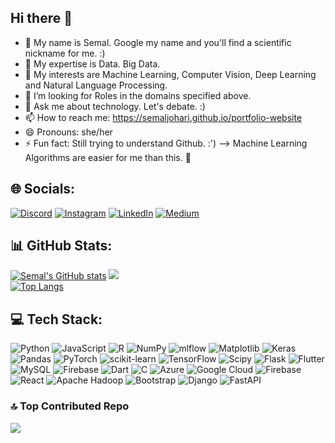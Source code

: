 ## Hi there 👋
- 🥰 My name is Semal. Google my name and you'll find a scientific nickname for me. :)
- 🔭 My expertise is Data. Big Data.
- 🌱 My interests are Machine Learning, Computer Vision, Deep Learning and Natural Language Processing.
- 🤔 I’m looking for Roles in the domains specified above.
- 💬 Ask me about technology. Let's debate. :)
- 📫 How to reach me: https://semaljohari.github.io/portfolio-website
- 😄 Pronouns: she/her
- ⚡ Fun fact: Still trying to understand Github. :')
--> Machine Learning Algorithms are easier for me than this. 🥲


## 🌐 Socials:
[![Discord](https://img.shields.io/badge/Discord-%237289DA.svg?logo=discord&logoColor=white)](https://discord.gg/semal_johari) [![Instagram](https://img.shields.io/badge/Instagram-%23E4405F.svg?logo=Instagram&logoColor=white)](https://instagram.com/semal._.0710) [![LinkedIn](https://img.shields.io/badge/LinkedIn-%230077B5.svg?logo=linkedin&logoColor=white)](https://linkedin.com/in/semaljohari) [![Medium](https://img.shields.io/badge/Medium-12100E?logo=medium&logoColor=white)](https://medium.com/@semaljohari80) 

  
## 📊 GitHub Stats:
[![Semal's GitHub stats](https://github-readme-stats.vercel.app/api?username=SemalJohari&show_icons=true&theme=dark)](https://github.com/SemalJohari/github-readme-stats)
![](https://github-readme-streak-stats.herokuapp.com/?user=SemalJohari&theme=dark&hide_border=false)<br/>
[![Top Langs](https://github-readme-stats.vercel.app/api/top-langs/?username=SemalJohari&layout=donut&theme=dark)](https://github.com/SemalJohari/github-readme-stats)


## 💻 Tech Stack:
![Python](https://img.shields.io/badge/python-3670A0?style=for-the-badge&logo=python&logoColor=ffdd54) ![JavaScript](https://img.shields.io/badge/javascript-%23323330.svg?style=for-the-badge&logo=javascript&logoColor=%23F7DF1E) ![R](https://img.shields.io/badge/r-%23276DC3.svg?style=for-the-badge&logo=r&logoColor=white) ![NumPy](https://img.shields.io/badge/numpy-%23013243.svg?style=for-the-badge&logo=numpy&logoColor=white) ![mlflow](https://img.shields.io/badge/mlflow-%23d9ead3.svg?style=for-the-badge&logo=numpy&logoColor=blue) ![Matplotlib](https://img.shields.io/badge/Matplotlib-%23ffffff.svg?style=for-the-badge&logo=Matplotlib&logoColor=black) ![Keras](https://img.shields.io/badge/Keras-%23D00000.svg?style=for-the-badge&logo=Keras&logoColor=white) ![Pandas](https://img.shields.io/badge/pandas-%23150458.svg?style=for-the-badge&logo=pandas&logoColor=white) ![PyTorch](https://img.shields.io/badge/PyTorch-%23EE4C2C.svg?style=for-the-badge&logo=PyTorch&logoColor=white) ![scikit-learn](https://img.shields.io/badge/scikit--learn-%23F7931E.svg?style=for-the-badge&logo=scikit-learn&logoColor=white) ![TensorFlow](https://img.shields.io/badge/TensorFlow-%23FF6F00.svg?style=for-the-badge&logo=TensorFlow&logoColor=white) ![Scipy](https://img.shields.io/badge/SciPy-%230C55A5.svg?style=for-the-badge&logo=scipy&logoColor=%white)  ![Flask](https://img.shields.io/badge/flask-%23000.svg?style=for-the-badge&logo=flask&logoColor=white) ![Flutter](https://img.shields.io/badge/Flutter-%2302569B.svg?style=for-the-badge&logo=Flutter&logoColor=white) ![MySQL](https://img.shields.io/badge/mysql-4479A1.svg?style=for-the-badge&logo=mysql&logoColor=white) ![Firebase](https://img.shields.io/badge/firebase-a08021?style=for-the-badge&logo=firebase&logoColor=ffcd34) ![Dart](https://img.shields.io/badge/dart-%230175C2.svg?style=for-the-badge&logo=dart&logoColor=white) ![C](https://img.shields.io/badge/c-%2300599C.svg?style=for-the-badge&logo=c&logoColor=white) ![Azure](https://img.shields.io/badge/azure-%230072C6.svg?style=for-the-badge&logo=microsoftazure&logoColor=white) ![Google Cloud](https://img.shields.io/badge/GoogleCloud-%234285F4.svg?style=for-the-badge&logo=google-cloud&logoColor=white) ![Firebase](https://img.shields.io/badge/firebase-%23039BE5.svg?style=for-the-badge&logo=firebase) ![React](https://img.shields.io/badge/react-%2320232a.svg?style=for-the-badge&logo=react&logoColor=%2361DAFB) ![Apache Hadoop](https://img.shields.io/badge/Apache%20Hadoop-66CCFF?style=for-the-badge&logo=apachehadoop&logoColor=black) ![Bootstrap](https://img.shields.io/badge/bootstrap-%238511FA.svg?style=for-the-badge&logo=bootstrap&logoColor=white) ![Django](https://img.shields.io/badge/django-%23092E20.svg?style=for-the-badge&logo=django&logoColor=white) ![FastAPI](https://img.shields.io/badge/FastAPI-005571?style=for-the-badge&logo=fastapi)


### 🔝 Top Contributed Repo
![](https://github-contributor-stats.vercel.app/api?username=SemalJohari&limit=5&theme=dark&combine_all_yearly_contributions=true)

